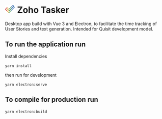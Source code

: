 # <img src="public/zoho_tasker.png" alt="Zoho Tasker" height="26" /> Zoho Tasker

Desktop app build with Vue 3 and Electron, to facilitate the time tracking of User Stories and text generation. Intended for Quisit development model.

## To run the application run
Install dependencies
```
yarn install
```
then run for development
```
yarn electron:serve
```

## To compile for production run
```
yarn electron:build
```
